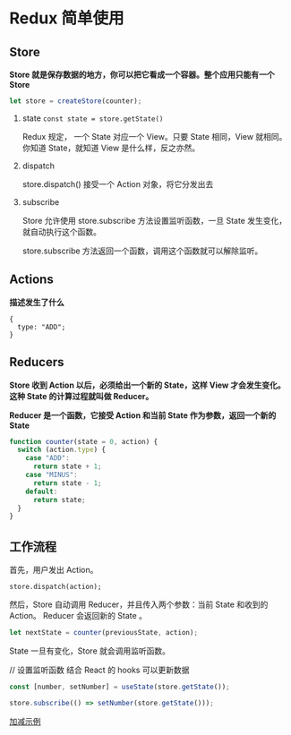 # Redux 简单使用

## Store

**Store 就是保存数据的地方，你可以把它看成一个容器。整个应用只能有一个 Store**

```javascript
let store = createStore(counter);
```

1. state `const state = store.getState()`

   Redux 规定， 一个 State 对应一个 View。只要 State 相同，View 就相同。
   你知道 State，就知道 View 是什么样，反之亦然。

2. dispatch

   store.dispatch() 接受一个 Action 对象，将它分发出去

3. subscribe

   Store 允许使用 store.subscribe 方法设置监听函数，一旦 State 发生变化，就自动执行这个函数。

   store.subscribe 方法返回一个函数，调用这个函数就可以解除监听。

## Actions

**描述发生了什么**

```
{
  type: "ADD";
}
```

## Reducers

**Store 收到 Action 以后，必须给出一个新的 State，这样 View 才会发生变化。这种 State 的计算过程就叫做 Reducer。**

**Reducer 是一个函数，它接受 Action 和当前 State 作为参数，返回一个新的 State**

```javascript
function counter(state = 0, action) {
  switch (action.type) {
    case "ADD":
      return state + 1;
    case "MINUS":
      return state - 1;
    default:
      return state;
  }
}
```

## 工作流程

首先，用户发出 Action。

`store.dispatch(action);`

然后，Store 自动调用 Reducer，并且传入两个参数：当前 State 和收到的 Action。
Reducer 会返回新的 State 。

```javascript
let nextState = counter(previousState, action);
```

State 一旦有变化，Store 就会调用监听函数。

// 设置监听函数
结合 React 的 hooks 可以更新数据

```javascript
const [number, setNumber] = useState(store.getState());

store.subscribe(() => setNumber(store.getState()));
```

[加减示例](https://codesandbox.io/s/ts-redux-l2r9n?file=/src/App.tsx)
